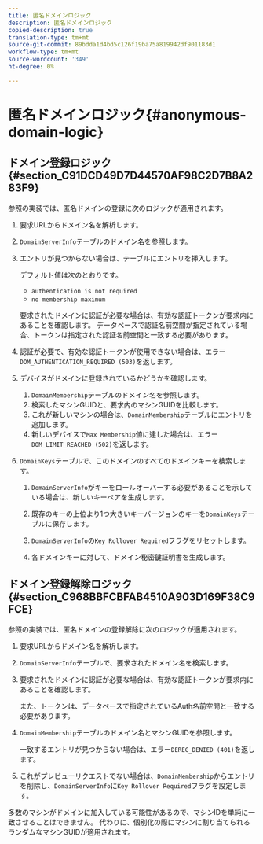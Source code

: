 ```yaml
---
title: 匿名ドメインロジック
description: 匿名ドメインロジック
copied-description: true
translation-type: tm+mt
source-git-commit: 89bdda1d4bd5c126f19ba75a819942df901183d1
workflow-type: tm+mt
source-wordcount: '349'
ht-degree: 0%

---
```



# 匿名ドメインロジック{#anonymous-domain-logic}

## ドメイン登録ロジック{#section_C91DCD49D7D44570AF98C2D7B8A283F9}

参照の実装では、匿名ドメインの登録に次のロジックが適用されます。

1. 要求URLからドメイン名を解析します。
1. `DomainServerInfo`テーブルのドメイン名を参照します。
1. エントリが見つからない場合は、テーブルにエントリを挿入します。

   デフォルト値は次のとおりです。

   * `authentication is not required`
   * `no membership maximum`

   要求されたドメインに認証が必要な場合は、有効な認証トークンが要求内にあることを確認します。 データベースで認証名前空間が指定されている場合、トークンは指定された認証名前空間と一致する必要があります。
1. 認証が必要で、有効な認証トークンが使用できない場合は、エラー`DOM_AUTHENTICATION_REQUIRED (503)`を返します。
1. デバイスがドメインに登録されているかどうかを確認します。

   1. `DomainMembership`テーブルのドメイン名を参照します。
   1. 検索したマシンGUIDと、要求内のマシンGUIDを比較します。
   1. これが新しいマシンの場合は、`DomainMembership`テーブルにエントリを追加します。
   1. 新しいデバイスで`Max Membership`値に達した場合は、エラー`DOM_LIMIT_REACHED (502)`を返します。

1. `DomainKeys`テーブルで、このドメインのすべてのドメインキーを検索します。

   1. `DomainServerInfo`がキーをロールオーバーする必要があることを示している場合は、新しいキーペアを生成します。
   1. 既存のキーの上位より1つ大きいキーバージョンのキーを`DomainKeys`テーブルに保存します。
   1. `DomainServerInfo`の`Key Rollover Required`フラグをリセットします。

   1. 各ドメインキーに対して、ドメイン秘密鍵証明書を生成します。

## ドメイン登録解除ロジック{#section_C968BBFCBFAB4510A903D169F38C9FCE}

参照の実装では、匿名ドメインの登録解除に次のロジックが適用されます。

1. 要求URLからドメイン名を解析します。
1. `DomainServerInfo`テーブルで、要求されたドメイン名を検索します。
1. 要求されたドメインに認証が必要な場合は、有効な認証トークンが要求内にあることを確認します。

   また、トークンは、データベースで指定されているAuth名前空間と一致する必要があります。
1. `DomainMembership`テーブルのドメイン名とマシンGUIDを参照します。

   一致するエントリが見つからない場合は、エラー`DEREG_DENIED (401)`を返します。

1. これがプレビューリクエストでない場合は、`DomainMembership`からエントリを削除し、`DomainServerInfo`に`Key Rollover Required`フラグを設定します。

多数のマシンがドメインに加入している可能性があるので、マシンIDを単純に一致させることはできません。 代わりに、個別化の際にマシンに割り当てられるランダムなマシンGUIDが適用されます。
